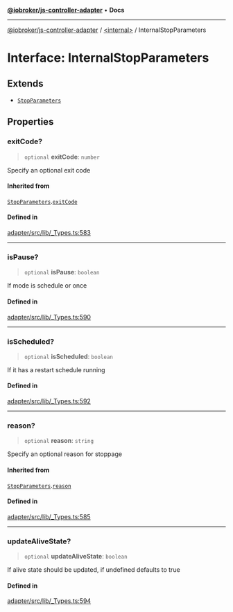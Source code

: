 [**@iobroker/js-controller-adapter**](../../README.md) • **Docs**

***

[@iobroker/js-controller-adapter](../../globals.md) / [\<internal\>](../README.md) / InternalStopParameters

# Interface: InternalStopParameters

## Extends

- [`StopParameters`](StopParameters.md)

## Properties

### exitCode?

> `optional` **exitCode**: `number`

Specify an optional exit code

#### Inherited from

[`StopParameters`](StopParameters.md).[`exitCode`](StopParameters.md#exitcode)

#### Defined in

[adapter/src/lib/\_Types.ts:583](https://github.com/ioBroker/ioBroker.js-controller/blob/d7f4b912895e80ffd4c1cbb49decb1de7c0e8ca3/packages/adapter/src/lib/_Types.ts#L583)

***

### isPause?

> `optional` **isPause**: `boolean`

If mode is schedule or once

#### Defined in

[adapter/src/lib/\_Types.ts:590](https://github.com/ioBroker/ioBroker.js-controller/blob/d7f4b912895e80ffd4c1cbb49decb1de7c0e8ca3/packages/adapter/src/lib/_Types.ts#L590)

***

### isScheduled?

> `optional` **isScheduled**: `boolean`

If it has a restart schedule running

#### Defined in

[adapter/src/lib/\_Types.ts:592](https://github.com/ioBroker/ioBroker.js-controller/blob/d7f4b912895e80ffd4c1cbb49decb1de7c0e8ca3/packages/adapter/src/lib/_Types.ts#L592)

***

### reason?

> `optional` **reason**: `string`

Specify an optional reason for stoppage

#### Inherited from

[`StopParameters`](StopParameters.md).[`reason`](StopParameters.md#reason)

#### Defined in

[adapter/src/lib/\_Types.ts:585](https://github.com/ioBroker/ioBroker.js-controller/blob/d7f4b912895e80ffd4c1cbb49decb1de7c0e8ca3/packages/adapter/src/lib/_Types.ts#L585)

***

### updateAliveState?

> `optional` **updateAliveState**: `boolean`

If alive state should be updated, if undefined defaults to true

#### Defined in

[adapter/src/lib/\_Types.ts:594](https://github.com/ioBroker/ioBroker.js-controller/blob/d7f4b912895e80ffd4c1cbb49decb1de7c0e8ca3/packages/adapter/src/lib/_Types.ts#L594)
